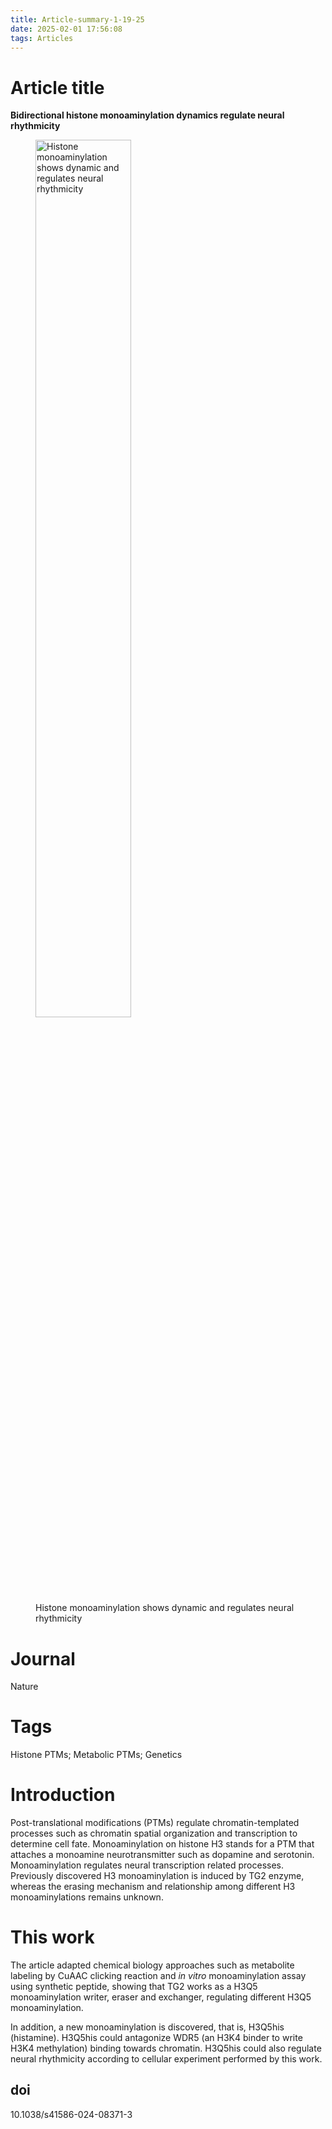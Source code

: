 ```yaml
---
title: Article-summary-1-19-25
date: 2025-02-01 17:56:08
tags: Articles
---
```




# Article title

**Bidirectional histone monoaminylation dynamics regulate neural rhythmicity**

<figure>
    <img src="image-20250201212011127.png" alt="Histone monoaminylation shows dynamic and regulates neural rhythmicity" width="60%"/>
    <figcaption>Histone monoaminylation shows dynamic and regulates neural rhythmicity</figcaption>
</figure>

# Journal

Nature

# Tags

Histone PTMs; Metabolic PTMs; Genetics

<!--more-->

# Introduction

Post-translational modifications (PTMs) regulate chromatin-templated processes such as chromatin spatial organization and transcription to determine cell fate. Monoaminylation on histone H3 stands for a PTM that attaches a monoamine neurotransmitter such as dopamine and serotonin. Monoaminylation regulates neural transcription related processes. Previously discovered H3 monoaminylation is induced by TG2 enzyme, whereas the erasing mechanism and relationship among different H3 monoaminylations remains unknown.

# This work

The article adapted chemical biology approaches such as metabolite labeling by CuAAC clicking reaction and *in vitro* monoaminylation assay using synthetic peptide, showing that TG2 works as a H3Q5 monoaminylation writer, eraser and exchanger, regulating different H3Q5 monoaminylation. 



In addition, a new monoaminylation is discovered, that is, H3Q5his (histamine). H3Q5his could antagonize WDR5 (an H3K4 binder to write H3K4 methylation) binding towards chromatin. H3Q5his could also regulate neural rhythmicity according to cellular experiment performed by this work. 

## doi

10.1038/s41586-024-08371-3
